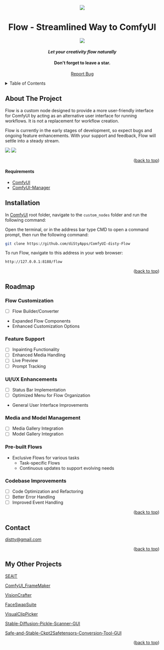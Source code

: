 <!-- Improved compatibility of back to top link: See: https://github.com/othneildrew/Best-README-Template/pull/73 -->
<a name="readme-top"></a>
<!--
*** Thanks for checking out the Best-README-Template. If you have a suggestion
*** that would make this better, please fork the repo and create a pull request
*** or simply open an issue with the tag "enhancement".
*** Don't forget to give the project a star!
*** Thanks again! Now go create something AMAZING! :D
-->
<!--
*** I'm using markdown "reference style" links for readability.
*** Reference links are enclosed in brackets [ ] instead of parentheses ( ).
*** See the bottom of this document for the declaration of the reference variables
*** for contributors-url, forks-url, etc. This is an optional, concise syntax you may use.
*** https://www.markdownguide.org/basic-syntax/#reference-style-links
-->
<br />
<div align="center">

[![](web/core/media/git/patreon.svg)](https://www.patreon.com/distyx)

<!-- <img src="media/covers/cover.jpg"> -->

  <h1 align="center">Flow - Streamlined Way to ComfyUI</h1>
<img src="web/core/media/git/cover_flow.jpg">

  <h4 align="center"><em>Let your creativity flow naturally</em></h4>
  <h4 align="center">Don't forget to leave a star.</h4>
  
  
  <p align="center">
    <a href="https://github.com/diStyApps/ComfyUI-disty-Flow/issues">Report Bug</a>
  </p>
</div>



<!-- TABLE OF CONTENTS -->
<details>
  <summary>Table of Contents</summary>
  <ol>
    <li>
      <a href="#about-the-project">About The Project</a>
    </li>
    <li><a href="#installation">Installation</a></li>
    <li><a href="#roadmap">Roadmap</a></li>
    <li><a href="#contact">Contact</a></li>
    <li><a href="#my-other-projects">My Other Projects</a></li>    

    
  </ol>
</details>

<!-- ABOUT THE PROJECT -->
## About The Project

Flow is a custom node designed to provide a more user-friendly interface for ComfyUI by acting as an alternative user interface for running workflows. It is not a replacement for workflow creation.

Flow is currently in the early stages of development, so expect bugs and ongoing feature enhancements. With your support and feedback, Flow will settle into a steady stream.

<img src="web/core/media/git/flow_1.jpg">

<img src="web/core/media/git/flow_2.jpg">


<p align="right">(<a href="#readme-top">back to top</a>)</p>

#### Requirements
 - [ComfyUI](https://github.com/comfyanonymous/ComfyUI)
 - [ComfyUI-Manager](https://github.com/ltdrdata/ComfyUI-Manager)
 
<!-- INSTALLATION -->
## Installation


In [ComfyUI](https://github.com/comfyanonymous/ComfyUI) root folder, navigate to the `custom_nodes` folder and run the following command:

Open the terminal, or in the address bar type CMD to open a command prompt, then run the following command:

```bash
git clone https://github.com/diStyApps/ComfyUI-disty-Flow
```

To run Flow, navigate to this address in your web browser:

```bash
http://127.0.0.1:8188/flow
```

<p align="right">(<a href="#readme-top">back to top</a>)</p>

<!-- ROADMAP -->
## Roadmap

### Flow Customization
- [ ] Flow Builder/Converter
- Expanded Flow Components
- Enhanced Customization Options

### Feature Support
- [ ] Inpainting Functionality
- [ ] Enhanced Media Handling
- [ ] Live Preview
- [ ] Prompt Tracking

### UI/UX Enhancements
- [ ] Status Bar Implementation
- [ ] Optimized Menu for Flow Organization
- General User Interface Improvements

### Media and Model Management
- [ ] Media Gallery Integration
- [ ] Model Gallery Integration

### Pre-built Flows
- Exclusive Flows for various tasks
  - Task-specific Flows
  - Continuous updates to support evolving needs

### Codebase Improvements
- [ ] Code Optimization and Refactoring
- [ ] Better Error Handling
- [ ] Improved Event Handling

<p align="right">(<a href="#readme-top">back to top</a>)</p>

<!-- CONTACT -->
## Contact

distty@gmail.com


<p align="right">(<a href="#readme-top">back to top</a>)</p>

<!-- MY OTHER PROJECTS -->
## My Other Projects

[SEAIT](https://github.com/diStyApps/seait)

[ComfyUI_FrameMaker](https://github.com/diStyApps/ComfyUI_FrameMaker)

[VisionCrafter](https://github.com/diStyApps/VisionCrafter)

[FaceSwapSuite](https://github.com/diStyApps/FaceSwapSuite)

[VisualClipPicker](https://github.com/diStyApps/VisualClipPicker)

[Stable-Diffusion-Pickle-Scanner-GUI](https://github.com/diStyApps/Stable-Diffusion-Pickle-Scanner-GUI)

[Safe-and-Stable-Ckpt2Safetensors-Conversion-Tool-GUI](https://github.com/diStyApps/Safe-and-Stable-Ckpt2Safetensors-Conversion-Tool-GUI)


<p align="right">(<a href="#readme-top">back to top</a>)</p>


